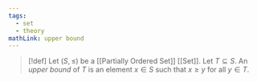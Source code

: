 ```yaml
---
tags:
  - set
  - theory
mathLink: upper bound
---
```

>[!def]
>Let $(S,≤)$ be a [[Partially Ordered Set]] [[Set]]. Let $T\subseteq S$. An *upper bound* of $T$ is an element $x\in S$ such that $x≥y$ for all $y\in T$.

